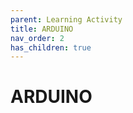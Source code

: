 ```yaml
---
parent: Learning Activity
title: ARDUINO
nav_order: 2
has_children: true
---
```


 ARDUINO
================================================================================


